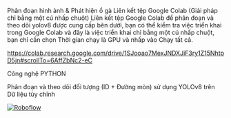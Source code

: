 Phân đoạn hình ảnh & Phát hiện ổ gà
Liên kết tệp Google Colab (Giải pháp chỉ bằng một cú nhấp chuột)
Liên kết tệp Google Colab để phân đoạn và theo dõi yolov8 được cung cấp bên dưới, bạn có thể kiểm tra việc triển khai trong Google Colab và đây là việc triển khai chỉ bằng một cú nhấp chuột, bạn chỉ cần chọn Thời gian chạy là GPU và nhấp vào Chạy tất cả.

https://colab.research.google.com/drive/1SJooao7MexJNDXJiF3ry1Z15NhtpD5jn#scrollTo=6AffZbNc2-eC

Công nghệ
PYTHON

Phân đoạn và theo dõi đối tượng (ID + Đường mòn) sử dụng YOLOv8 trên Dữ liệu tùy chỉnh



[![Roboflow](https://img.shields.io/badge/-Roboflow-red)]([https://roboflow.com](https://app.roboflow.com/potholes-detection-nx7uy))

